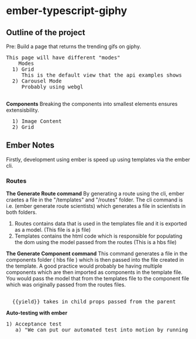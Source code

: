 # ember-typescript-giphy

## Outline of the project
Pre: Build a page that returns the trending gifs on giphy.
<pre>
This page will have different "modes" 
    Modes 
  1) Grid 
     This is the default view that the api examples shows 
  2) Carousel Mode 
     Probably using webgl
 </pre>
 
**Components**
Breaking the components into smallest elements ensures extensisbility. 
<pre>
  1) Image Content
  2) Grid 
</pre>

## Ember Notes 
Firstly, development using ember is speed up using templates via the ember cli. 
### Routes 
**The Generate Route command**
By generating a route using the cli, ember craetes a file in the "/templates" and "/routes" folder. The cli command is i.e. (ember generate route scientists) which generates a file in scientists in both folders. 
1) Routes contains data that is used in the templates file and it is exported as a model. (This file is a js file) 
2) Templates contains the html code which is responsible for populating the dom using the model passed from the routes (This is a hbs file) 


**The Generate Component command**
This command generates a file in the components folder ( hbs file ) which is then passed into the file created in the template. A good practice would probably be having multiple components which are then imported as components in the template file. You would pass the model that from the templates file to the component file which was originally passed from the routes files. 
<pre> 
  {{yield}} takes in child props passed from the parent 
</pre>

**Auto-testing with ember**
<pre>
1) Acceptance test 
   a) "We can put our automated test into motion by running the test server using the ember test --server command, or ember t -s for short."
</pre>
